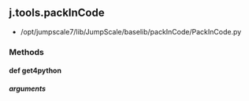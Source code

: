 <!-- toc -->
## j.tools.packInCode

- /opt/jumpscale7/lib/JumpScale/baselib/packInCode/PackInCode.py

### Methods

#### def get4python 

##### arguments

